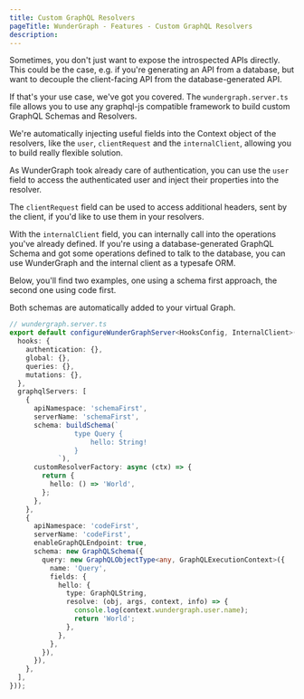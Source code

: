 ```yaml
---
title: Custom GraphQL Resolvers
pageTitle: WunderGraph - Features - Custom GraphQL Resolvers
description:
---
```


Sometimes, you don't just want to expose the introspected APIs directly.
This could be the case, e.g. if you're generating an API from a database,
but want to decouple the client-facing API from the database-generated API.

If that's your use case, we've got you covered.
The `wundergraph.server.ts` file allows you to use any graphql-js compatible framework to build custom GraphQL Schemas and Resolvers.

We're automatically injecting useful fields into the Context object of the resolvers,
like the `user`, `clientRequest` and the `internalClient`,
allowing you to build really flexible solution.

As WunderGraph took already care of authentication,
you can use the `user` field to access the authenticated user and inject their properties into the resolver.

The `clientRequest` field can be used to access additional headers, sent by the client,
if you'd like to use them in your resolvers.

With the `internalClient` field, you can internally call into the operations you've already defined.
If you're using a database-generated GraphQL Schema and got some operations defined to talk to the database,
you can use WunderGraph and the internal client as a typesafe ORM.

Below, you'll find two examples,
one using a schema first approach,
the second one using code first.

Both schemas are automatically added to your virtual Graph.

```typescript
// wundergraph.server.ts
export default configureWunderGraphServer<HooksConfig, InternalClient>(() => ({
  hooks: {
    authentication: {},
    global: {},
    queries: {},
    mutations: {},
  },
  graphqlServers: [
    {
      apiNamespace: 'schemaFirst',
      serverName: 'schemaFirst',
      schema: buildSchema(`
                type Query {
                    hello: String!
                }
            `),
      customResolverFactory: async (ctx) => {
        return {
          hello: () => 'World',
        };
      },
    },
    {
      apiNamespace: 'codeFirst',
      serverName: 'codeFirst',
      enableGraphQLEndpoint: true,
      schema: new GraphQLSchema({
        query: new GraphQLObjectType<any, GraphQLExecutionContext>({
          name: 'Query',
          fields: {
            hello: {
              type: GraphQLString,
              resolve: (obj, args, context, info) => {
                console.log(context.wundergraph.user.name);
                return 'World';
              },
            },
          },
        }),
      }),
    },
  ],
}));
```
